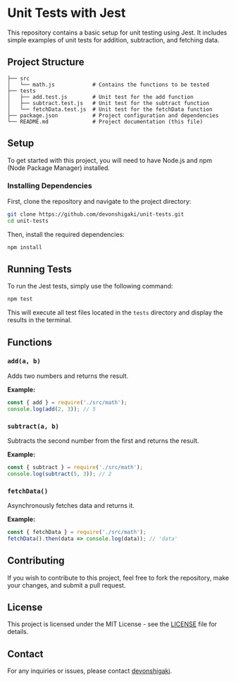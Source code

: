 # Unit Tests with Jest

This repository contains a basic setup for unit testing using Jest. It includes simple examples of unit tests for addition, subtraction, and fetching data.

## Project Structure

```
├── src
│   └── math.js            # Contains the functions to be tested
├── tests
│   ├── add.test.js        # Unit test for the add function
│   ├── subtract.test.js   # Unit test for the subtract function
│   └── fetchData.test.js  # Unit test for the fetchData function
├── package.json           # Project configuration and dependencies
└── README.md              # Project documentation (this file)
```

## Setup

To get started with this project, you will need to have Node.js and npm (Node Package Manager) installed.

### Installing Dependencies

First, clone the repository and navigate to the project directory:

```bash
git clone https://github.com/devonshigaki/unit-tests.git
cd unit-tests
```

Then, install the required dependencies:

```bash
npm install
```

## Running Tests

To run the Jest tests, simply use the following command:

```bash
npm test
```

This will execute all test files located in the `tests` directory and display the results in the terminal.

## Functions

### `add(a, b)`

Adds two numbers and returns the result.

**Example:**

```javascript
const { add } = require('./src/math');
console.log(add(2, 3)); // 5
```

### `subtract(a, b)`

Subtracts the second number from the first and returns the result.

**Example:**

```javascript
const { subtract } = require('./src/math');
console.log(subtract(5, 3)); // 2
```

### `fetchData()`

Asynchronously fetches data and returns it.

**Example:**

```javascript
const { fetchData } = require('./src/math');
fetchData().then(data => console.log(data)); // 'data'
```

## Contributing

If you wish to contribute to this project, feel free to fork the repository, make your changes, and submit a pull request.

## License

This project is licensed under the MIT License - see the [LICENSE](LICENSE) file for details.

## Contact

For any inquiries or issues, please contact [devonshigaki](https://github.com/devonshigaki).

